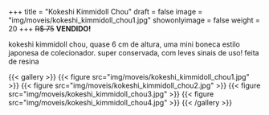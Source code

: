 +++
title = "Kokeshi Kimmidoll Chou"
draft = false
image = "img/moveis/kokeshi_kimmidoll_chou1.jpg"
showonlyimage = false
weight = 20
+++
<span class="sold">~~R$ 75~~</span> **VENDIDO!**

<!--more-->

kokeshi kimmidoll chou, quase 6 cm de altura, uma mini boneca estilo japonesa de colecionador. super conservada, com leves sinais de uso! feita de resina

{{< gallery >}}
{{< figure src="img/moveis/kokeshi_kimmidoll_chou1.jpg" >}}
{{< figure src="img/moveis/kokeshi_kimmidoll_chou2.jpg" >}}
{{< figure src="img/moveis/kokeshi_kimmidoll_chou3.jpg" >}}
{{< figure src="img/moveis/kokeshi_kimmidoll_chou4.jpg" >}}
{{< /gallery >}}